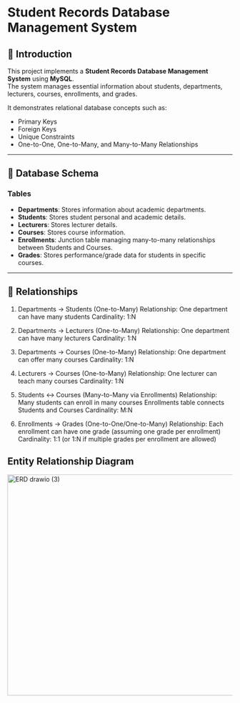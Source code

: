 # Student Records Database Management System

## 📌 Introduction
This project implements a **Student Records Database Management System** using **MySQL**.  
The system manages essential information about students, departments, lecturers, courses, enrollments, and grades.  

It demonstrates relational database concepts such as:
- Primary Keys
- Foreign Keys
- Unique Constraints
- One-to-One, One-to-Many, and Many-to-Many Relationships

---

## 📂 Database Schema

### Tables
- **Departments**: Stores information about academic departments.
- **Students**: Stores student personal and academic details.
- **Lecturers**: Stores lecturer details.
- **Courses**: Stores course information.
- **Enrollments**: Junction table managing many-to-many relationships between Students and Courses.
- **Grades**: Stores performance/grade data for students in specific courses.

---

## 🔗 Relationships

1. Departments → Students (One-to-Many)
Relationship: One department can have many students
Cardinality: 1:N

2. Departments → Lecturers (One-to-Many)
Relationship: One department can have many lecturers
Cardinality: 1:N

3. Departments → Courses (One-to-Many)
Relationship: One department can offer many courses
Cardinality: 1:N

4. Lecturers → Courses (One-to-Many)
Relationship: One lecturer can teach many courses
Cardinality: 1:N

5. Students ↔ Courses (Many-to-Many via Enrollments)
Relationship: Many students can enroll in many courses
Enrollments table connects Students and Courses
Cardinality: M:N

6. Enrollments → Grades (One-to-One/One-to-Many)
Relationship: Each enrollment can have one grade (assuming one grade per enrollment)
Cardinality: 1:1 (or 1:N if multiple grades per enrollment are allowed)

## Entity Relationship Diagram
<img width="613" height="495" alt="ERD drawio (3)" src="https://github.com/user-attachments/assets/bf88b258-9eed-4d79-a240-4258e9aaf120" />

